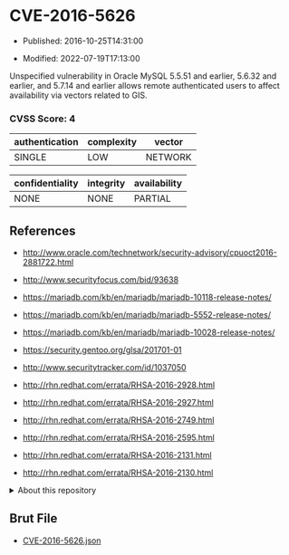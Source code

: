 # CVE-2016-5626

- Published: 2016-10-25T14:31:00

- Modified: 2022-07-19T17:13:00

Unspecified vulnerability in Oracle MySQL 5.5.51 and earlier, 5.6.32 and earlier, and 5.7.14 and earlier allows remote authenticated users to affect availability via vectors related to GIS.

### CVSS Score: **4**

| authentication | complexity | vector |
| --- | --- | --- |
| SINGLE | LOW | NETWORK |

| confidentiality | integrity | availability |
| --- | --- | --- |
| NONE | NONE | PARTIAL |

## References

* http://www.oracle.com/technetwork/security-advisory/cpuoct2016-2881722.html

* http://www.securityfocus.com/bid/93638

* https://mariadb.com/kb/en/mariadb/mariadb-10118-release-notes/

* https://mariadb.com/kb/en/mariadb/mariadb-5552-release-notes/

* https://mariadb.com/kb/en/mariadb/mariadb-10028-release-notes/

* https://security.gentoo.org/glsa/201701-01

* http://www.securitytracker.com/id/1037050

* http://rhn.redhat.com/errata/RHSA-2016-2928.html

* http://rhn.redhat.com/errata/RHSA-2016-2927.html

* http://rhn.redhat.com/errata/RHSA-2016-2749.html

* http://rhn.redhat.com/errata/RHSA-2016-2595.html

* http://rhn.redhat.com/errata/RHSA-2016-2131.html

* http://rhn.redhat.com/errata/RHSA-2016-2130.html

<details>
<summary>About this repository</summary> 

  This repository is part of the project [Live Hack CVE](https://github.com/Live-Hack-CVE). Main website can be found [www.live-hack.org](https://www.live-hack.org) 
  
  Made by [Sn0wAlice](https://github.com/Sn0wAlice) for the people that care about security and need to have a feed of the latest CVEs. Hope you enjoy it, don't forget to star the repo and follow me on [Twitter](https://twitter.com/Sn0wAlice) and [Github](https://github.com/Sn0wAlice). And that is my [personnal website](https://www.alice-snow.me/)

  - [Home Page](https://github.com/Live-Hack-CVE)
  - [Framework](https://github.com/Live-Hack-CVE/cve-framework)
  - [CVE database](https://github.com/Live-Hack-CVE/full_database)
  - [Changelog](https://github.com/Live-Hack-CVE/Changelog)
</details>

## Brut File

* [CVE-2016-5626.json](https://raw.githubusercontent.com/Live-Hack-CVE/full_database/main/cves/2016/CVE-2016-5626.json)

